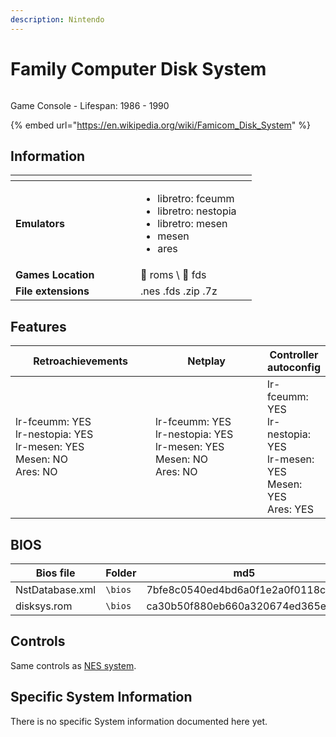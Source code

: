 ```yaml
---
description: Nintendo
---
```


# Family Computer Disk System

<div align="left">

<figure><picture><source srcset="https://raw.githubusercontent.com/fabricecaruso/es-theme-carbon/91d85c7849cc550b0cac4e75cb8e0923d3b61b5e/art/logos/fds-w.svg" media="(prefers-color-scheme: dark)"><img src="https://i.imgur.com/qb2Zji2.png" alt=""></picture><figcaption></figcaption></figure>

</div>

Game Console - Lifespan: 1986 - 1990

{% embed url="https://en.wikipedia.org/wiki/Famicom_Disk_System" %}

## Information

<table data-header-hidden><thead><tr><th width="184"></th><th></th><th data-hidden></th></tr></thead><tbody><tr><td><strong>Emulators</strong></td><td><ul><li>libretro: fceumm</li><li>libretro: nestopia</li><li>libretro: mesen</li><li>mesen</li><li>ares</li></ul></td><td></td></tr><tr><td><strong>Games Location</strong></td><td><span data-gb-custom-inline data-tag="emoji" data-code="1f4c1">📁</span> roms \ <span data-gb-custom-inline data-tag="emoji" data-code="1f4c2">📂</span> fds</td><td></td></tr><tr><td><strong>File extensions</strong></td><td>.nes .fds .zip .7z</td><td></td></tr></tbody></table>

## Features

<table><thead><tr><th width="256">Retroachievements</th><th width="243">Netplay</th><th>Controller autoconfig</th></tr></thead><tbody><tr><td>lr-fceumm: YES<br>lr-nestopia: YES<br>lr-mesen: YES<br>Mesen: NO<br>Ares: NO</td><td>lr-fceumm: YES<br>lr-nestopia: YES<br>lr-mesen: YES<br>Mesen: NO<br>Ares: NO</td><td>lr-fceumm: YES<br>lr-nestopia: YES<br>lr-mesen: YES<br>Mesen: YES<br>Ares: YES</td></tr></tbody></table>

## BIOS

<table><thead><tr><th width="187">Bios file</th><th width="108">Folder</th><th>md5</th></tr></thead><tbody><tr><td>NstDatabase.xml</td><td><code>\bios</code></td><td>7bfe8c0540ed4bd6a0f1e2a0f0118ced</td></tr><tr><td>disksys.rom</td><td><code>\bios</code></td><td>ca30b50f880eb660a320674ed365ef7a</td></tr></tbody></table>

## Controls

Same controls as [NES system](nintendo-entertainment-system-family-computer.md#controls).

## Specific System Information

There is no specific System information documented here yet.
